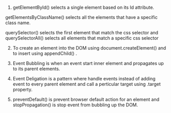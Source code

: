 <!-- Difference between getElementById, getElementsByClassName, and querySelector / querySelectorAll -->
1.    getElementById() selects a single element based on its Id attribute.

getElementsByClassName() selects all the elements that have a specific class name.

querySelector() selects the first element that match the css selector and querySelectorAll() selects all elements that match a specific css selector

2. To create an element into the DOM using document.createElement() and to insert using appendChild() .

3. Event Bubbling is when an event start inner element and propagates up to its parent elements.

4. Event Deligation is a pattern where handle events instead of adding event to every parent element and call a perticular target using .target property.

5. preventDefault() is prevent browser default action for an element and stopPropagation() is stop event from bubbling up the DOM.